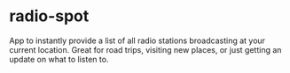 # radio-spot
App to instantly provide a list of all radio stations broadcasting at your current location. Great for road trips, visiting new places, or just getting an update on what to listen to.
